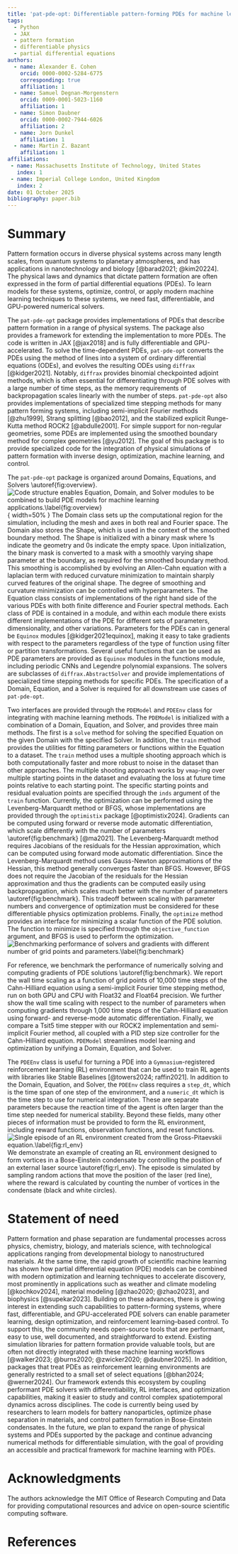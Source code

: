 ```yaml
---
title: 'pat-pde-opt: Differentiable pattern-forming PDEs for machine learning, optimization, and control'
tags:
  - Python
  - JAX
  - pattern formation
  - differentiable physics
  - partial differential equations
authors:
  - name: Alexander E. Cohen
    orcid: 0000-0002-5284-6775
    corresponding: true
    affiliation: 1
  - name: Samuel Degnan-Morgenstern
    orcid: 0009-0001-5023-1160
    affiliation: 1
  - name: Simon Daubner
    orcid: 0000-0002-7944-6026
    affiliation: 2
  - name: Jorn Dunkel
    affiliation: 1
  - name: Martin Z. Bazant
    affiliation: 1
affiliations:
 - name: Massachusetts Institute of Technology, United States
   index: 1
 - name: Imperial College London, United Kingdom
   index: 2
date: 01 October 2025
bibliography: paper.bib
---
```


# Summary
Pattern formation occurs in diverse physical systems across many length scales, from quantum systems to planetary atmospheres, and has applications in nanotechnology and biology [@barad2021; @kim20224].
The physical laws and dynamics that dictate pattern formation are often expressed in the form of partial differential equations (PDEs).
To learn models for these systems, optimize, control, or apply modern machine learning techniques to these systems, we need fast, differentiable, and GPU-powered numerical solvers.

The `pat-pde-opt` package provides implementations of PDEs that describe pattern formation in a range of physical systems.
The package also provides a framework for extending the implementation to more PDEs.
The code is written in JAX [@jax2018] and is fully differentiable and GPU-accelerated.
To solve the time-dependent PDEs, `pat-pde-opt` converts the PDEs using the method of lines into a system of ordinary differential equations (ODEs), and evolves the resulting ODEs using `diffrax` [@kidger2021]. 
Notably, `diffrax` provides binomial checkpointed adjoint methods, which is often essential for differentiating through PDE solves with a large number of time steps, as the memory requirements of backpropagation scales linearly with the number of steps.
`pat-pde-opt` also provides implementations of specialized time stepping methods for many pattern forming systems, including semi-implicit Fourier methods [@zhu1999], Strang splitting [@bao2012], and the stabilized explicit Runge-Kutta method ROCK2 [@abdulle2001].
For simple support for non-regular geometries, some PDEs are implemented using the smoothed boundary method for complex geometries [@yu2012].
The goal of this package is to provide specialized code for the integration of physical simulations of pattern formation with inverse design, optimization, machine learning, and control. 

The `pat-pde-opt` package is organized around Domains, Equations, and Solvers \autoref{fig:overview}.
![Code structure enables Equation, Domain, and Solver modules to be combined to build PDE models for machine learning applications.\label{fig:overview}](figure1_joss.png){ width=50% }
The Domain class sets up the computational region for the simulation, including the mesh and axes in both real and Fourier space.
The Domain also stores the Shape, which is used in the context of the smoothed boundary method.
The Shape is initialized with a binary mask where 1s indicate the geometry and 0s indicate the empty space.
Upon initialization, the binary mask is converted to a mask with a smoothly varying shape parameter at the boundary, as required for the smoothed boundary method.
This smoothing is accomplished by evolving an Allen-Cahn equation with a laplacian term with reduced curvature minimization to maintain sharply curved features of the original shape.
The degree of smoothing and curvature minimization can be controlled with hyperparameters.
The Equation class consists of implementations of the right hand side of the various PDEs with both finite difference and Fourier spectral methods. 
Each class of PDE is contained in a module, and within each module there exists different implementations of the PDE for different sets of parameters, dimensionality, and other variations.
Parameters for the PDEs can in general be `Equinox` modules [@kidger2021equinox], making it easy to take gradients with respect to the parameters regardless of the type of function using filter or partition transformations.
Several useful functions that can be used as PDE parameters are provided as `Equinox` modules in the functions module, including periodic CNNs and Legendre polynomial expansions.
The solvers are subclasses of `diffrax.AbstractSolver` and provide implementations of specialized time stepping methods for specific PDEs.
The specification of a Domain, Equation, and a Solver is required for all downstream use cases of `pat-pde-opt`.

Two interfaces are provided through the `PDEModel` and `PDEEnv` class for integrating with machine learning methods.
The `PDEModel` is initialized with a combination of a Domain, Equation, and Solver, and provides three main methods.
The first is a `solve` method for solving the specified Equation on the given Domain with the specified Solver.
In addition, the `train` method provides the utilities for fitting parameters or functions within the Equation to a dataset.
The `train` method uses a multiple shooting approach which is both computationally faster and more robust to noise in the dataset than other approaches.
The multiple shooting approach works by `vmap`-ing over multiple starting points in the dataset and evaluating the loss at future time points relative to each starting point. 
The specific starting points and residual evaluation points are specified through the `inds` argument of the `train` function.
Currently, the optimization can be performed using the Levenberg-Marquardt method or BFGS, whose implementations are provided through the `optimistix` package [@optimistix2024].
Gradients can be computed using forward or reverse mode automatic differentiation, which scale differently with the number of parameters \autoref{fig:benchmark} [@ma2021].
The Levenberg-Marquardt method requires Jacobians of the residuals for the Hessian approximation, which can be computed using forward mode automatic differentiation.
Since the Levenberg-Marquardt method uses Gauss-Newton approximations of the Hessian, this method generally converges faster than BFGS. 
However, BFGS does not require the Jacobian of the residuals for the Hessian approximation and thus the gradients can be computed easily using backpropagation, which scales much better with the number of parameters \autoref{fig:benchmark}.
This tradeoff between scaling with parameter numbers and convergence of optimization must be considered for these differentiable physics optimization problems.
Finally, the `optimize` method provides an interface for minimizing a scalar function of the PDE solution.
The function to minimize is specified through the `objective_function` argument, and BFGS is used to perform the optimization.
![Benchmarking performance of solvers and gradients with different number of grid points and parameters.\label{fig:benchmark}](figure2_joss.png)

For reference, we benchmark the performance of numerically solving and computing gradients of PDE solutions \autoref{fig:benchmark}.
We report the wall time scaling as a function of grid points of 10,000 time steps of the Cahn-Hilliard equation using a semi-implicit Fourier time stepping method, run on both GPU and CPU with Float32 and Float64 precision.
We further show the wall time scaling with respect to the number of parameters when computing gradients through 1,000 time steps of the Cahn-Hilliard equation using forward- and reverse-mode automatic differentiation.
Finally, we compare a Tsit5 time stepper with our ROCK2 implementation and semi-implicit Fourier method, all coupled with a PID step size controller for the Cahn-Hilliard equation.
`PDEModel` streamlines model learning and optimization by unifying a Domain, Equation, and Solver.

The `PDEEnv` class is useful for turning a PDE into a `Gymnasium`-registered reinforcement learning (RL) environment that can be used to train RL agents with libraries like Stable Baselines [@towers2024; raffin2021].
In addition to the Domain, Equation, and Solver, the `PDEEnv` class requires a `step_dt`, which is the time span of one step of the environment, and a `numeric_dt` which is the time step to use for numerical integration. 
These are separate parameters because the reaction time of the agent is often larger than the time step needed for numerical stability.
Beyond these fields, many other pieces of information must be provided to form the RL environment, including reward functions, observation functions, and reset functions.
![Single episode of an RL environment created from the Gross-Pitaevskii equation.\label{fig:rl_env}](figure3_joss.png)
We demonstrate an example of creating an RL environment designed to form vortices in a Bose-Einstein condensate by controlling the position of an external laser source \autoref{fig:rl_env}.
The episode is simulated by sampling random actions that move the position of the laser (red line), where the reward is calculated by counting the number of vortices in the condensate (black and white circles).


# Statement of need
Pattern formation and phase separation are fundamental processes across physics, chemistry, biology, and materials science, with technological applications ranging from developmental biology to nanostructured materials. 
At the same time, the rapid growth of scientific machine learning has shown how partial differential equation (PDE) models can be combined with modern optimization and learning techniques to accelerate discovery, most prominently in applications such as weather and climate modeling [@kochkov2024], material modeling [@zhao2020; @zhao2023], and biophysics [@supekar2023]. 
Building on these advances, there is growing interest in extending such capabilities to pattern-forming systems, where fast, differentiable, and GPU-accelerated PDE solvers can enable parameter learning, design optimization, and reinforcement learning–based control.
To support this, the community needs open-source tools that are performant, easy to use, well documented, and straightforward to extend.
Existing simulation libraries for pattern formation provide valuable tools, but are often not directly integrated with these machine learning workflows [@walker2023; @burns2020; @zwicker2020; @daubner2025].
In addition, packages that treat PDEs as reinforcement learning environments are generally restricted to a small set of select equations [@bhan2024; @werner2024].
Our framework extends this ecosystem by coupling performant PDE solvers with differentiability, RL interfaces, and optimization capabilities, making it easier to study and control complex spatiotemporal dynamics across disciplines.
The code is currently being used by researchers to learn models for battery nanoparticles, optimize phase separation in materials, and control pattern formation in Bose-Einstein condensates.
In the future, we plan to expand the range of physical systems and PDEs supported by the package and continue advancing numerical methods for differentiable simulation, with the goal of providing an accessible and practical framework for machine learning with PDEs.

# Acknowledgments
The authors acknowledge the MIT Office of Research Computing and Data for providing computational resources and advice on open-source scientific computing software.

# References
